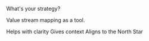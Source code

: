 What's your strategy?

Value stream mapping as a tool.

Helps with clarity
Gives context
Aligns to the North Star
